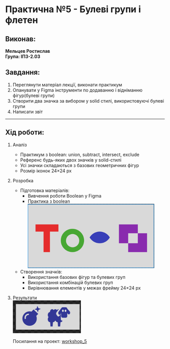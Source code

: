 # Практична №5 - Булеві групи і флетен

## Виконав:  
**Мельцев Ростислав**  
**Група: ІПЗ-2.03**  

## Завдання:
1. Переглянути матеріал лекції, виконати практикум
2. Опанувати у Figma інструменти по додаванню і відніманню фігур(булеві групи)
3. Створити два значка за вибором у solid стилі, використовуючі булеві групи
4. Написати звіт

---

## Хід роботи:
1. Аналіз
    - Практикум з boolean: union, subtract, intersect, exclude
    - Референс будь-яких двох значків у solid-стилі
    - Усі значки складаються з базових геометричних фігур
    - Розмір іконок 24×24 px
2. Розробка
    - Підготовка матеріалів:
        - Вивчення роботи Boolean у Figma
        - Практика з boolean  
            <img src="Images/Task.png" width="400px" />
    - Створення значків:
        - Використання базових фігур та булевих груп
        - Використання комбінацій булевих груп
        - Вирівнювання елементів у межах фрейму 24×24 px
3. Результати  
    <img src="Images/Icons.png"/>

    Посилання на проект: [workshop_5](https://www.figma.com/design/138qA0cYf1BYJHqAdRjfFp/Untitled?node-id=1-61&t=ziQL0nOA4rb7i3qb-1)
